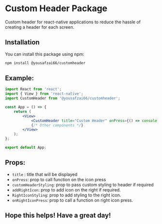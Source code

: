 
# Custom Header Package

Custom header for react-native applications to reduce the hassle of creating a header for each screen.

## Installation

You can install this package using npm:

```bash
npm install @yousafzai66/customheader
```

## Example:

```jsx
import React from 'react';
import { View } from 'react-native';
import CustomHeader from '@yousafzai66/customheader';

const App = () => {
    return (
        <View>
            <CustomHeader title="Custom Header" onPress={() => console.log('Back pressed')} />
            {/* Other components */}
        </View>
    );
};

export default App;
```


## Props:

- `title` : title that will be displayed
- `onPress`: prop to call function on the icon press
- `customHeaderStyling`: prop to pass custom styling to header if required
- `addRightIcon`: prop to add icon on the right if required.
- `RightIconStyling`: prop to add styling to the right icon.
- `onRightIconPress`: prop to call a function on right icon press.



## Hope this helps! Have a great day!
